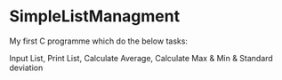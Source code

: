 # SimpleListManagment
My first C programme which do the below tasks:

Input List, Print List, Calculate Average, Calculate Max & Min & Standard deviation 
